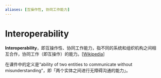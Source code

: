 ```yaml
---
aliases: [互操作性, 协同工作能力]
---
```


# Interoperability
**Interoperability**，即互操作性、协同工作能力，指不同的系统和组织机构之间相互合作，协同工作（即互操作）的能力。[[Wikipedia](https://zh.wikipedia.org/wiki/%E4%BA%92%E6%93%8D%E4%BD%9C%E6%80%A7)]

在课件中的定义是“ability of two entities to communicate without misunderstanding”，即「两个实体之间进行无障碍沟通的能力」。